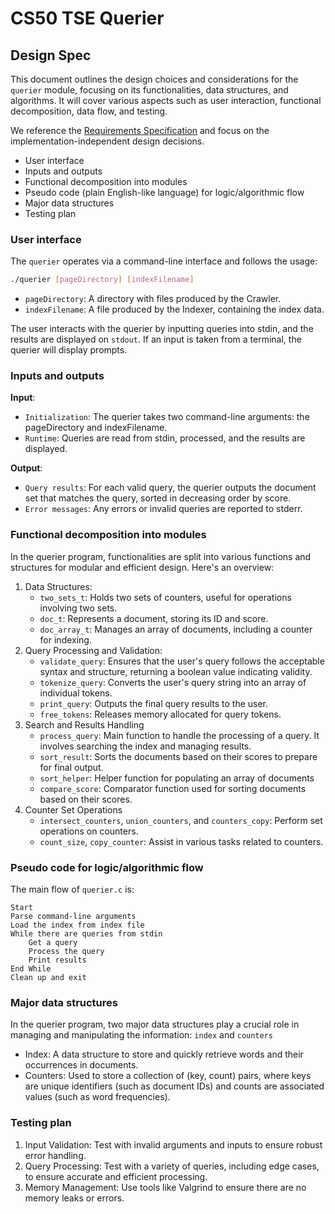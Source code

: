 # CS50 TSE Querier

## Design Spec

This document outlines the design choices and considerations for the `querier` module, focusing on its functionalities, data structures, and algorithms. It will cover various aspects such as user interaction, functional decomposition, data flow, and testing.

We reference the [Requirements Specification](REQUIREMENTS.md) and focus on the implementation-independent design decisions.

- User interface
- Inputs and outputs
- Functional decomposition into modules
- Pseudo code (plain English-like language) for logic/algorithmic flow
- Major data structures
- Testing plan

### User interface

The `querier` operates via a command-line interface and follows the usage:

```bash
./querier [pageDirectory] [indexFilename]
```

- `pageDirectory`: A directory with files produced by the Crawler.
- `indexFilename`: A file produced by the Indexer, containing the index data.

The user interacts with the querier by inputting queries into stdin, and the results are displayed on `stdout`. If an input is taken from a terminal, the querier will display prompts.

### Inputs and outputs

**Input**:
- `Initialization`: The querier takes two command-line arguments: the pageDirectory and indexFilename.
- `Runtime`: Queries are read from stdin, processed, and the results are displayed.

**Output**:
- `Query results`: For each valid query, the querier outputs the document set that matches the query, sorted in decreasing order by score.
- `Error messages`: Any errors or invalid queries are reported to stderr.

### Functional decomposition into modules

In the querier program, functionalities are split into various functions and structures for modular and efficient design. 
Here's an overview:

1. Data Structures:
    - `two_sets_t`: Holds two sets of counters, useful for operations involving two sets.
    - `doc_t`: Represents a document, storing its ID and score.
    - `doc_array_t`: Manages an array of documents, including a counter for indexing.
2. Query Processing and Validation:
    - `validate_query`: Ensures that the user's query follows the acceptable syntax and structure, returning a boolean value indicating validity.
    - `tokenize_query`: Converts the user's query string into an array of individual tokens.
    - `print_query`: Outputs the final query results to the user.
    - `free_tokens`: Releases memory allocated for query tokens.
3. Search and Results Handling
    - `process_query`: Main function to handle the processing of a query. It involves searching the index and managing results.
    - `sort_result`: Sorts the documents based on their scores to prepare for final output.
    - `sort_helper`: Helper function for populating an array of documents
    - `compare_score`: Comparator function used for sorting documents based on their scores.
4. Counter Set Operations
    - `intersect_counters`, `union_counters`, and `counters_copy`: Perform set operations on counters.
    - `count_size`, `copy_counter`: Assist in various tasks related to counters.


### Pseudo code for logic/algorithmic flow

The main flow of `querier.c` is:
```plaintext
Start
Parse command-line arguments
Load the index from index file
While there are queries from stdin
    Get a query
    Process the query
    Print results
End While
Clean up and exit
```

### Major data structures

In the querier program, two major data structures play a crucial role in managing and manipulating the information: `index` and `counters`

- Index: A data structure to store and quickly retrieve words and their occurrences in documents.
- Counters: Used to store a collection of (key, count) pairs, where keys are unique identifiers (such as document IDs) and counts are associated values (such as word frequencies).

### Testing plan

1. Input Validation: Test with invalid arguments and inputs to ensure robust error handling.
2. Query Processing: Test with a variety of queries, including edge cases, to ensure accurate and efficient processing.
3. Memory Management: Use tools like Valgrind to ensure there are no memory leaks or errors.